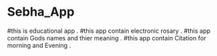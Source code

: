 # Sebha_App

#this is educational app .
#this app contain electronic rosary .
#this app contain Gods names and thier meaning .
#this app contain Citation for morning and Evening .
